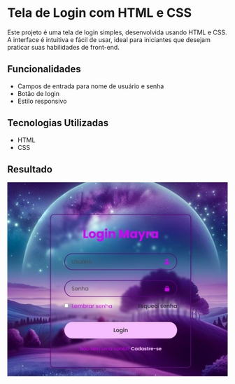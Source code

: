 # Tela de Login com HTML e CSS

Este projeto é uma tela de login simples, desenvolvida usando HTML e CSS. A interface é intuitiva e fácil de usar, ideal para iniciantes que desejam praticar suas habilidades de front-end.



## Funcionalidades

- Campos de entrada para nome de usuário e senha
- Botão de login
- Estilo responsivo

## Tecnologias Utilizadas

- HTML
- CSS

## Resultado

![Texto alternativo](./parte%20final.png)
